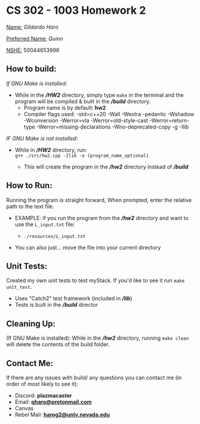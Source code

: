 # CS 302 - 1003 Homework 2
<u>Name:</u> *Gildardo Haro* <br>

<u>Preferred Name:</u> *Quinn* <br>

<u>NSHE:</u> 50044653996 <br>

## How to build:
*If GNU Make is installed*:<br>

-   While in the ***/HW2*** directory, simply type `make` in the terminal and the program will be compiled & built in the ***/build*** directory.
    * Program name is by default: **hw2**
    * Compiler flags used: -std=c++20 -Wall -Wextra -pedantic -Wshadow -Wconversion -Werror=vla -Werror=old-style-cast -Werror=return-type -Werror=missing-declarations -Wno-deprecated-copy -g -Ilib

*IF GNU Make is not installed*:<br>

*   While in ***/HW2*** directory, run:<br>
    `g++ ./src/hw2.cpp -Ilib -o (program_name_optional)`

    * This will create the program in the ***/hw2*** directory instead of ***/build***

## How to Run:
Running the program is straight forward, When prompted, enter the relative path to the text file.

*   EXAMPLE: if you run the program from the ***/hw2*** directory and want to use the `L_input.txt` file:
    * `./resources/L_input.txt` 

* You can also just... move the file into your current directory

## Unit Tests:
Created my own unit tests to test myStack. If you'd like to see it run `make unit_test`.

* Uses "Catch2" test framework (included in ***/lib***)
* Tests is built in the ***/build*** director

## Cleaning Up:
(If GNU Make is installed): While in the ***/hw2*** directory, running `make clean` will delete the contents of the build folder.

## Contact Me:
If there are any issues with build/ any questions you can contact me (in order of most likely to see it):

* Discord: **plazmacaster**
* Email: **qharo@protonmail.com**
* Canvas
* Rebel Mail: **harog2@unlv.nevada.edu**

